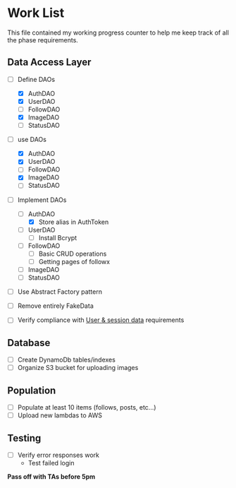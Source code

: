 # Work List

This file contained my working progress counter to help me keep track of all the phase requirements.

## Data Access Layer

- [ ] Define DAOs
  - [x] AuthDAO
  - [x] UserDAO
  - [ ] FollowDAO
  - [x] ImageDAO
  - [ ] StatusDAO
- [ ] use DAOs
  - [x] AuthDAO
  - [x] UserDAO
  - [ ] FollowDAO
  - [x] ImageDAO
  - [ ] StatusDAO
- [ ] Implement DAOs
  - [ ] AuthDAO
    - [x] Store alias in AuthToken
  - [ ] UserDAO
    - [ ] Install Bcrypt
  - [ ] FollowDAO
    - [ ] Basic CRUD operations
    - [ ] Getting pages of followx
  - [ ] ImageDAO
  - [ ] StatusDAO
- [ ] Use Abstract Factory pattern
- [ ] Remove entirely FakeData
- [ ] Verify compliance with [User & session data](https://byu.instructure.com/courses/27157/pages/course-project-2) requirements


## Database

- [ ] Create DynamoDb tables/indexes
- [ ] Organize S3 bucket for uploading images

## Population

- [ ] Populate at least 10 items (follows, posts, etc...)
- [ ] Upload new lambdas to AWS

## Testing

- [ ] Verify error responses work
  - Test failed login

**Pass off with TAs before 5pm**
